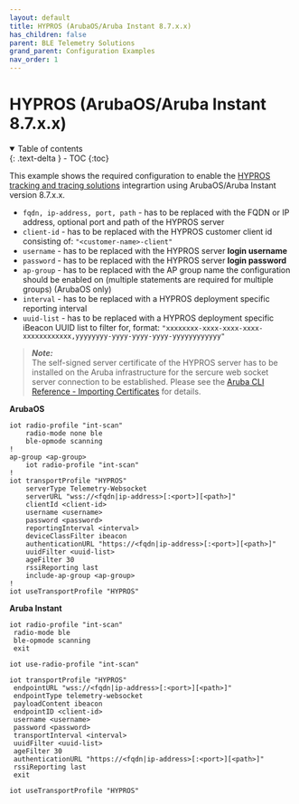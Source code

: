 ```yaml
---
layout: default
title: HYPROS (ArubaOS/Aruba Instant 8.7.x.x)
has_children: false
parent: BLE Telemetry Solutions
grand_parent: Configuration Examples
nav_order: 1
---
```


# HYPROS (ArubaOS/Aruba Instant 8.7.x.x)

<details open markdown="block">
  <summary>
    Table of contents
  </summary>
  {: .text-delta }
- TOC
{:toc}
</details>

This example shows the required configuration to enable the [HYPROS tracking and tracing solutions](https://hypros.de/en/) integrartion using ArubaOS/Aruba Instant version 8.7.x.x.

-   `fqdn, ip-address, port, path` - has to be replaced with the FQDN or IP address, optional port and path of the HYPROS server
-   `client-id` - has to be replaced with the HYPROS customer client id consisting of:  `"<customer-name>-client"`
-   `username` - has to be replaced with the HYPROS server **login username**
-   `password` - has to be replaced with the HYPROS server **login password**
-   `ap-group` - has to be replaced with the AP group name the configuration should be enabled on (multiple statements are required for multiple groups) (ArubaOS only)
-   `interval` - has to be replaced with a HYPROS deployment specific reporting interval
-   `uuid-list` - has to be replaced with a HYPROS deployment specific iBeacon UUID list to filter for, format:  `"xxxxxxxx-xxxx-xxxx-xxxx-xxxxxxxxxxxx,yyyyyyyy-yyyy-yyyy-yyyy-yyyyyyyyyyyy"`

>***Note:***  
>The self-signed server certificate of the HYPROS server has to be installed on the Aruba infrastructure for the sercure web socket server connection to be established. Please see the [Aruba CLI Reference - Importing Certificates](#aruba-cli-reference---importing-certificates) for details.

**ArubaOS**

```
iot radio-profile "int-scan"
    radio-mode none ble
    ble-opmode scanning
!
ap-group <ap-group>
    iot radio-profile "int-scan"
!
iot transportProfile "HYPROS"
    serverType Telemetry-Websocket
    serverURL "wss://<fqdn|ip-address>[:<port>][<path>]"
    clientId <client-id>
    username <username>
    password <password>
    reportingInterval <interval>
    deviceClassFilter ibeacon
    authenticationURL "https://<fqdn|ip-address>[:<port>][<path>]"
    uuidFilter <uuid-list>
    ageFilter 30
    rssiReporting last
    include-ap-group <ap-group>
!
iot useTransportProfile "HYPROS"
```

**Aruba Instant**

```
iot radio-profile "int-scan"
 radio-mode ble
 ble-opmode scanning
 exit

iot use-radio-profile "int-scan"

iot transportProfile "HYPROS"
 endpointURL "wss://<fqdn|ip-address>[:<port>][<path>]"
 endpointType telemetry-websocket
 payloadContent ibeacon
 endpointID <client-id>
 username <username>
 password <password>
 transportInterval <interval>
 uuidFilter <uuid-list>
 ageFilter 30
 authenticationURL "https://<fqdn|ip-address>[:<port>][<path>]"
 rssiReporting last
 exit

iot useTransportProfile "HYPROS"
```